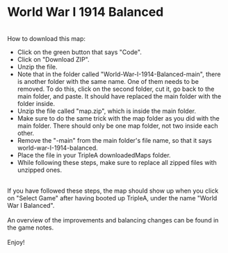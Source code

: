 # World War I 1914 Balanced
<br>How to download this map:
<ul>
<li>Click on the green button that says "Code".</li>
<li>Click on "Download ZIP".</li>
<li>Unzip the file.</li>
<li>Note that in the folder called "World-War-I-1914-Balanced-main", there is another folder with the same name. One of them needs to be removed. To do this, click on the second folder, cut it, go back to the main folder, and paste. It should have replaced the main folder with the folder inside.</li> 
<li>Unzip the file called "map.zip", which is inside the main folder.</li>
<li>Make sure to do the same trick with the map folder as you did with the main folder. There should only be one map folder, not two inside each other.</li>
<li>Remove the "-main" from the main folder's file name, so that it says world-war-I-1914-balanced.</li> 
<li>Place the file in your TripleA downloadedMaps folder.</li>
<li>While following these steps, make sure to replace all zipped files with unzipped ones.</li>
</ul>
<br>If you have followed these steps, the map should show up when you click on "Select Game" after having booted up TripleA, under the name "World War I Balanced".
<br>
<br>An overview of the improvements and balancing changes can be found in the game notes.
<br>
<br>Enjoy!

